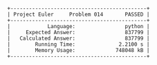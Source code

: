     +--------------------------------------------+
    | Project Euler     Problem 014       PASSED |
    +--------------------------------------------+
    |            Language:                python |
    |     Expected Answer:                837799 |
    |   Calculated Answer:                837799 |
    |        Running Time:              2.2100 s |
    |        Memory Usage:             748048 kB |
    +--------------------------------------------+
